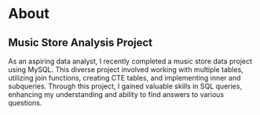  # About
## Music Store Analysis Project

As an aspiring data analyst, I recently completed a music store data project using MySQL. This diverse project involved working with multiple tables, utilizing join functions, creating CTE tables, and implementing inner and subqueries. Through this project, I gained valuable skills in SQL queries, enhancing my understanding and ability to find answers to various questions.
